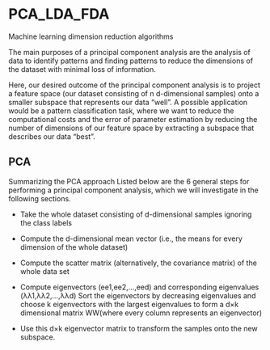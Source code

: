 # PCA_LDA_FDA
Machine learning dimension reduction algorithms

The main purposes of a principal component analysis are the analysis of data to identify patterns and finding patterns to reduce the dimensions of the dataset with minimal loss of information.

Here, our desired outcome of the principal component analysis is to project a feature space (our dataset consisting of n d-dimensional samples) onto a smaller subspace that represents our data “well”. A possible application would be a pattern classification task, where we want to reduce the computational costs and the error of parameter estimation by reducing the number of dimensions of our feature space by extracting a subspace that describes our data “best”.

## PCA

Summarizing the PCA approach
Listed below are the 6 general steps for performing a principal component analysis, which we will investigate in the following sections.

 * Take the whole dataset consisting of d-dimensional samples ignoring the class labels
 
 * Compute the d-dimensional mean vector (i.e., the means for every dimension of the whole dataset)
 
 * Compute the scatter matrix (alternatively, the covariance matrix) of the whole data set
 
 * Compute eigenvectors (ee1,ee2,...,eed) and corresponding eigenvalues (λλ1,λλ2,...,λλd)
   Sort the eigenvectors by decreasing eigenvalues and choose k eigenvectors with the largest eigenvalues to form a d×k dimensional matrix    WW(where every column represents an eigenvector)
   
 * Use this d×k eigenvector matrix to transform the samples onto the new subspace.
 

